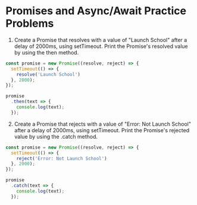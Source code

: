 # Promises and Async/Await Practice Problems

1. Create a Promise that resolves with a value of "Launch School" after a delay of 2000ms, using setTimeout. Print the Promise's resolved value by using the then method.

```js
const promise = new Promise((resolve, reject) => {
  setTimeout(() => {
    resolve('Launch School')
  }, 2000);
});

promise
  .then(text => {
    console.log(text);
  });
```

2. Create a Promise that rejects with a value of "Error: Not Launch School" after a delay of 2000ms, using setTimeout. Print the Promise's rejected value by using the .catch method.​

```js
const promise = new Promise((resolve, reject) => {
  setTimeout(() => {
    reject('Error: Not Launch School')
  }, 2000);
});

promise
  .catch(text => {
    console.log(text);
  });
```

